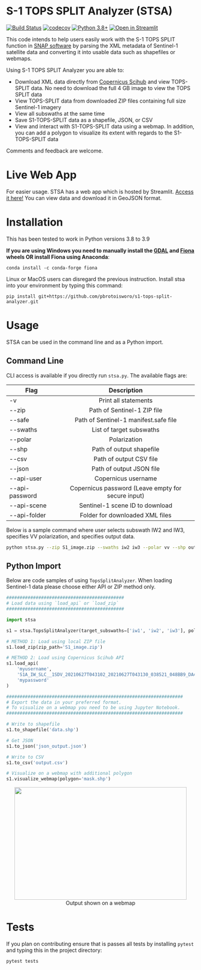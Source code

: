 # S-1 TOPS SPLIT Analyzer (STSA)

[![Build Status](https://travis-ci.com/pbrotoisworo/s1-tops-split-analyzer.svg?branch=main)](https://travis-ci.com/pbrotoisworo/s1-tops-split-analyzer) 
[![codecov](https://codecov.io/gh/pbrotoisworo/s1-tops-split-analyzer/branch/main/graph/badge.svg?token=EYS8DNVPXL)](https://codecov.io/gh/pbrotoisworo/s1-tops-split-analyzer) 
[![Python 3.8+](https://img.shields.io/badge/python-3.8+-blue.svg)](https://www.python.org/downloads/release/python-380/)
[![Open in Streamlit](https://static.streamlit.io/badges/streamlit_badge_black_white.svg)](https://share.streamlit.io/pbrotoisworo/s1-tops-split-analyzer/main/app.py)

This code intends to help users easily work with the S-1 TOPS SPLIT function in [SNAP software](https://step.esa.int/main/download/snap-download/) by parsing the XML metadata of Sentinel-1 satellite data and converting it into usable data such as shapefiles or webmaps.

Using S-1 TOPS SPLIT Analyzer you are able to:
* Download XML data directly from [Copernicus Scihub](https://scihub.copernicus.eu/) and view TOPS-SPLIT data. No need to download the full 4 GB image to view the TOPS SPLIT data
* View TOPS-SPLIT data from downloaded ZIP files containing full size Sentinel-1 imagery
* View all subswaths at the same time
* Save S1-TOPS-SPLIT data as a shapefile, JSON, or CSV
* View and interact with S1-TOPS-SPLIT data using a webmap. In addition, you can add a polygon to visualize its extent with regards to the S1-TOPS-SPLIT data

Comments and feedback are welcome.

# Live Web App

For easier usage. STSA has a web app which is hosted by Streamlit. [Access it here!](https://share.streamlit.io/pbrotoisworo/s1-tops-split-analyzer/main/app.py) You can view data and download it in GeoJSON format.

# Installation

This has been tested to work in Python versions 3.8 to 3.9

**If you are using Windows you need to manually install the [GDAL](https://www.lfd.uci.edu/~gohlke/pythonlibs/#gdal) and [Fiona](https://www.lfd.uci.edu/~gohlke/pythonlibs/#fiona) wheels OR install Fiona using Anaconda**:

`conda install -c conda-forge fiona`

Linux or MacOS users can disregard the previous instruction. Install stsa into your environment by typing this command:

`pip install git+https://github.com/pbrotoisworo/s1-tops-split-analyzer.git`

# Usage
STSA can be used in the command line and as a Python import.

## Command Line
CLI access is available if you directly run `stsa.py`. The available flags are:

| Flag      | Description                 |
| --------  |:---------------------------:|
| -v        | Print all statements        |
| --zip     | Path of Sentinel-1 ZIP file |
| --safe    | Path of Sentinel-1 manifest.safe file |
| --swaths  | List of target subswaths    |
| --polar   | Polarization                |
| --shp     | Path of output shapefile    |
| --csv     | Path of output CSV file     |
| --json    | Path of output JSON file    |
| --api-user | Copernicus username |
| --api-password | Copernicus password (Leave empty for secure input) |
| --api-scene | Sentinel-1 scene ID to download |
| --api-folder | Folder for downloaded XML files |

Below is a sample command where user selects subswath IW2 and IW3, specifies VV polarization, and specifies output data.

```bash
python stsa.py --zip S1_image.zip --swaths iw2 iw3 --polar vv --shp out_shp.shp --csv out_csv.csv --json out_json.json
```

## Python Import

Below are code samples of using `TopsSplitAnalyzer`. When loading Sentinel-1 data please choose either API or ZIP 
method only. 

```python
############################################
# Load data using `load_api` or `load_zip`
############################################

import stsa

s1 = stsa.TopsSplitAnalyzer(target_subswaths=['iw1', 'iw2', 'iw3'], polarization='vh')

# METHOD 1: Load using local ZIP file
s1.load_zip(zip_path='S1_image.zip')

# METHOD 2: Load using Copernicus Scihub API
s1.load_api(
    'myusername',
    'S1A_IW_SLC__1SDV_20210627T043102_20210627T043130_038521_048BB9_DA44',
    'mypassword'
)
```
```python
##################################################################
# Export the data in your preferred format.
# To visualize on a webmap you need to be using Jupyter Notebook.
##################################################################

# Write to shapefile
s1.to_shapefile('data.shp')

# Get JSON
s1.to_json('json_output.json')

# Write to CSV
s1.to_csv('output.csv')

# Visualize on a webmap with additional polygon
s1.visualize_webmap(polygon='mask.shp')
```

<p align="center">
  <img width="460" height="300" src="sample_webmap.png">
  <br>
  Output shown on a webmap
</p>

# Tests

If you plan on contributing ensure that is passes all tests by installing `pytest` and typing this in the project directory:

`pytest tests`

